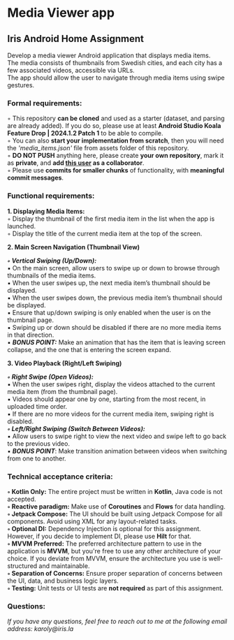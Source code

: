 # Media Viewer app

## Iris Android Home Assignment

Develop a media viewer Android application that displays media items.\
The media consists of thumbnails from Swedish cities, and each city has a few associated videos, accessible via URLs.\
The app should allow the user to navigate through media items using swipe gestures.

### Formal requirements:
◦ This repository **can be cloned** and used as a starter (dataset, and parsing are already added). If you do so, please use at least **Android Studio Koala Feature Drop | 2024.1.2 Patch 1** to be able to compile.\
◦ You can also **start your implementation from scratch**, then you will need the _'media_items.json'_ file from assets folder of this repository.\
◦ **DO NOT PUSH** anything here, please create **your own repository**, mark it as **private**, and **add [this user](https://github.com/ujszaszik) as a collaborator**.\
◦ Please use **commits for smaller chunks** of functionality, with **meaningful commit messages**.

### Functional requirements:

**1. Displaying Media Items:**\
◦ Display the thumbnail of the first media item in the list when the app is launched.\
◦ Display the title of the current media item at the top of the screen.

**2. Main Screen Navigation (Thumbnail View)**

***◦ Vertical Swiping (Up/Down):***\
▪ On the main screen, allow users to swipe up or down to browse through thumbnails of the media items.\
▪ When the user swipes up, the next media item’s thumbnail should be displayed.\
▪ When the user swipes down, the previous media item’s thumbnail should be displayed.\
▪ Ensure that up/down swiping is only enabled when the user is on the thumbnail page.\
▪ Swiping up or down should be disabled if there are no more media items in that direction.\
▪ _**BONUS POINT:**_ Make an animation that has the item that is leaving screen collapse, and the one that is entering the screen expand.

**3. Video Playback (Right/Left Swiping)**

***◦ Right Swipe (Open Videos):***\
▪ When the user swipes right, display the videos attached to the current media item (from the thumbnail page).\
▪ Videos should appear one by one, starting from the most recent, in uploaded time order.\
▪ If there are no more videos for the current media item, swiping right is disabled.\
***◦ Left/Right Swiping (Switch Between Videos):***\
▪ Allow users to swipe right to view the next video and swipe left to go back to the previous video.\
▪ _**BONUS POINT**_: Make transition animation between videos when switching from one to another.

### Technical acceptance criteria:

**◦ Kotlin Only:** The entire project must be written in **Kotlin**, Java code is not accepted.\
**◦ Reactive paradigm:** Make use of **Coroutines** and **Flows** for data handling.\
**◦ Jetpack Compose:** The UI should be built using Jetpack Compose for all\
    components. Avoid using XML for any layout-related tasks.\
**◦ Optional DI:** Dependency Injection is optional for this assignment. However, if you
    decide to implement DI, please use **Hilt** for that.\
**◦ MVVM Preferred:** The preferred architecture pattern to use in the application is **MVVM**, but you're free to use any other architecture of your choice. 
      If you deviate from MVVM, ensure the architecture you use is well-structured and maintainable.\
**◦ Separation of Concerns:** Ensure proper separation of concerns between the UI, data, and business logic layers.\
**◦ Testing:** Unit tests or UI tests are **not required** as part of this assignment.

### Questions:

_If you have any questions, feel free to reach out to me at the following email address: karoly@iris.la_
